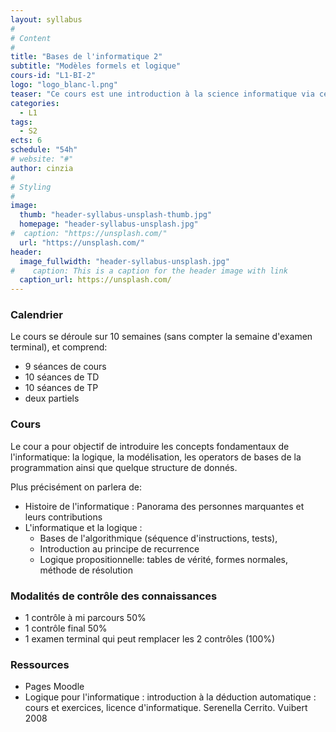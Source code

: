 ```yaml
---
layout: syllabus
#
# Content
#
title: "Bases de l'informatique 2"
subtitle: "Modèles formels et logique"
cours-id: "L1-BI-2"
logo: "logo_blanc-l.png"
teaser: "Ce cours est une introduction à la science informatique via certaines grandes thématiques comme la logique, les types récursifs ou les automates. Ces concepts seront illustrés dans des TP en Python."
categories:
  - L1
tags:
  - S2
ects: 6
schedule: "54h"
# website: "#"
author: cinzia
#
# Styling
#
image:
  thumb: "header-syllabus-unsplash-thumb.jpg"
  homepage: "header-syllabus-unsplash.jpg"
#  caption: "https://unsplash.com/"
  url: "https://unsplash.com/"
header:
  image_fullwidth: "header-syllabus-unsplash.jpg"
#    caption: This is a caption for the header image with link
  caption_url: https://unsplash.com/
---
```



###  Calendrier ###

Le cours se déroule sur 10 semaines (sans compter la semaine d'examen terminal), et comprend:

- 9 séances de cours
- 10 séances de TD
- 10 séances de TP
- deux partiels


###  Cours ###

Le cour a pour objectif de introduire les concepts fondamentaux de l'informatique: la logique, la modélisation, les operators de bases de la programmation ainsi que quelque structure de donnés.

Plus précisément on parlera de:
- Histoire de l'informatique :
Panorama des personnes marquantes et leurs contributions
- L'informatique et la logique :
    - Bases de l'algorithmique (séquence d'instructions, tests),
    - Introduction au principe de recurrence
    - Logique propositionnelle: tables de vérité, formes normales, méthode de résolution



###  Modalités de contrôle des connaissances ###
 - 1 contrôle à mi parcours 50%
 - 1 contrôle final 50%
 - 1 examen terminal qui peut remplacer les 2 contrôles (100%)



###  Ressources ###
- Pages Moodle
- Logique pour l'informatique : introduction à la déduction automatique : cours et exercices, licence d'informatique. Serenella Cerrito. Vuibert 2008
